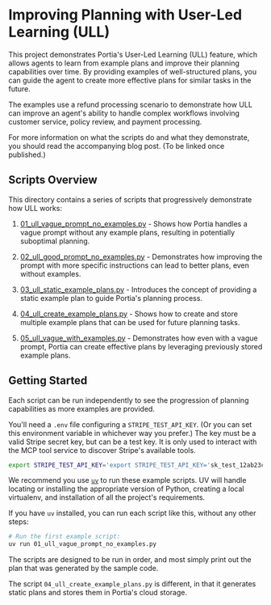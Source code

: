 # Improving Planning with User-Led Learning (ULL)

This project demonstrates Portia's User-Led Learning (ULL) feature, which allows agents to learn from example plans and improve their planning capabilities over time. By providing examples of well-structured plans, you can guide the agent to create more effective plans for similar tasks in the future.

The examples use a refund processing scenario to demonstrate how ULL can improve an agent's ability to handle complex workflows involving customer service, policy review, and payment processing.

For more information on what the scripts do and what they demonstrate, you should read the accompanying blog post. (To be linked once published.)

## Scripts Overview

This directory contains a series of scripts that progressively demonstrate how ULL works:

1. [01_ull_vague_prompt_no_examples.py](./01_ull_vague_prompt_no_examples.py) - Shows how Portia handles a vague prompt without any example plans, resulting in potentially suboptimal planning.

2. [02_ull_good_prompt_no_examples.py](./02_ull_good_prompt_no_examples.py) - Demonstrates how improving the prompt with more specific instructions can lead to better plans, even without examples.

3. [03_ull_static_example_plans.py](./03_ull_static_example_plans.py) - Introduces the concept of providing a static example plan to guide Portia's planning process.

4. [04_ull_create_example_plans.py](./04_ull_create_example_plans.py) - Shows how to create and store multiple example plans that can be used for future planning tasks.

5. [05_ull_vague_with_examples.py](./05_ull_vague_with_examples.py) - Demonstrates how even with a vague prompt, Portia can create effective plans by leveraging previously stored example plans.

## Getting Started

Each script can be run independently to see the progression of planning capabilities as more examples are provided.

You'll need a `.env` file configuring a `STRIPE_TEST_API_KEY`.
(Or you can set this environment variable in whichever way you prefer.)
The key must be a valid Stripe secret key, but can be a test key.
It is only used to interact with the MCP tool service to discover Stripe's available tools.

```sh
export STRIPE_TEST_API_KEY='export STRIPE_TEST_API_KEY='sk_test_12ab23cdAMB54supernotarealkey'
```

We recommend you use [`uv`]() to run these example scripts.
UV will handle locating or installing the appropriate version of Python,
creating a local virtualenv,
and installation of all the project's requirements.

If you have `uv` installed, you can run each script like this, without any other steps:

```sh
# Run the first example script:
uv run 01_ull_vague_prompt_no_examples.py
```

The scripts are designed to be run in order,
and most simply print out the plan that was generated by the sample code.

The script `04_ull_create_example_plans.py` is different,
in that it generates static plans and stores them in Portia's cloud storage.